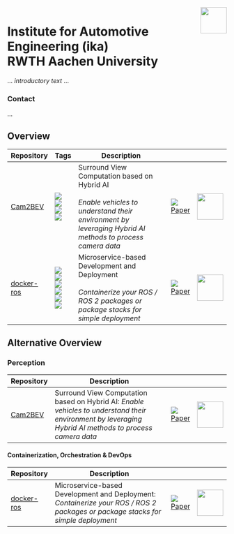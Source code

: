 <img src="https://www.ika.rwth-aachen.de/images/ika-logo-a-blau-blau-rgb.svg" align="right" height="60" />

# Institute for Automotive Engineering (ika) <br/> RWTH Aachen University

... *introductory text* ...

### Contact

...

## Overview

| Repository | Tags | Description |  |  |
| --- | --- | --- | --- | :---: |
| [Cam2BEV](https://github.com/ika-rwth-aachen/Cam2BEV) | <img src="https://img.shields.io/badge/deep%20learning-blue" /><br/><img src="https://img.shields.io/badge/computer%20vision-blue" /><br/><img src="https://img.shields.io/badge/camera%20geometry-blue" /><br/><img src="https://img.shields.io/badge/tensorflow-ffa800" /> | Surround View Computation based on Hybrid AI <br/><br/> *Enable vehicles to understand their environment by leveraging Hybrid AI methods to process camera data* | <img src="https://img.shields.io/github/stars/ika-rwth-aachen/cam2bev?style=social"/> <br/> [Paper](https://ieeexplore.ieee.org/document/9294462)  | <img src="https://github.com/ika-rwth-aachen/Cam2BEV/raw/master/assets/teaser.gif" height="60" /> |
| [docker-ros](https://github.com/ika-rwth-aachen/docker-ros) | <img src="https://img.shields.io/badge/devops-blue" /><br/><img src="https://img.shields.io/badge/microservices-blue" /><br/><img src="https://img.shields.io/badge/containerization-blue" /><br/><img src="https://img.shields.io/badge/deployment-blue" /><br/><img src="https://img.shields.io/badge/docker-0db7ed" /><br/><img src="https://img.shields.io/badge/ros-22314e" /> | Microservice-based Development and Deployment <br/><br/> *Containerize your ROS / ROS 2 packages or package stacks for simple deployment* | <img src="https://img.shields.io/github/stars/ika-rwth-aachen/docker-ros?style=social"/> <br/> [Paper](https://arxiv.org/abs/2309.06611)  | <img src="https://github.com/ika-rwth-aachen/docker-ros/blob/main/assets/logo.png?raw=true" height="60" /> |

## Alternative Overview

### Perception

| Repository | Description |  |  |
| --- | --- | --- | :---: |
| [Cam2BEV](https://github.com/ika-rwth-aachen/Cam2BEV) | Surround View Computation based on Hybrid AI: *Enable vehicles to understand their environment by leveraging Hybrid AI methods to process camera data* | <img src="https://img.shields.io/github/stars/ika-rwth-aachen/cam2bev?style=social"/> <br/> [Paper](https://ieeexplore.ieee.org/document/9294462)  | <img src="https://github.com/ika-rwth-aachen/Cam2BEV/raw/master/assets/teaser.gif" height="60" /> |

#### Containerization, Orchestration & DevOps

| Repository | Description |  |  |
| --- | --- | --- | :---: |
| [docker-ros](https://github.com/ika-rwth-aachen/docker-ros) | Microservice-based Development and Deployment: *Containerize your ROS / ROS 2 packages or package stacks for simple deployment* | <img src="https://img.shields.io/github/stars/ika-rwth-aachen/docker-ros?style=social"/> <br/> [Paper](https://arxiv.org/abs/2309.06611)  | <img src="https://github.com/ika-rwth-aachen/docker-ros/blob/main/assets/logo.png?raw=true" height="60" /> |
